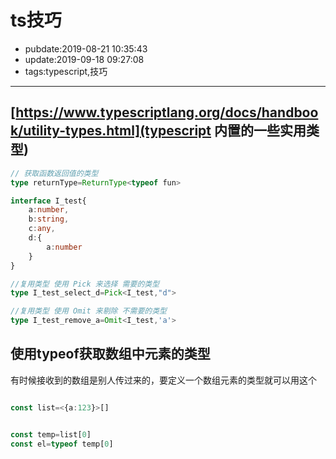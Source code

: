 # ts技巧

- pubdate:2019-08-21 10:35:43
- update:2019-09-18 09:27:08
- tags:typescript,技巧

---------

## [https://www.typescriptlang.org/docs/handbook/utility-types.html](typescript 内置的一些实用类型)

```typescript
// 获取函数返回值的类型
type returnType=ReturnType<typeof fun>

interface I_test{
    a:number,
    b:string,
    c:any,
    d:{
        a:number
    }
}

//复用类型 使用 Pick 来选择 需要的类型
type I_test_select_d=Pick<I_test,"d">

//复用类型 使用 Omit 来剔除 不需要的类型
type I_test_remove_a=Omit<I_test,'a'>
```

## 使用typeof获取数组中元素的类型

有时候接收到的数组是别人传过来的，要定义一个数组元素的类型就可以用这个

```typescript

const list=<{a:123}>[]


const temp=list[0]
const el=typeof temp[0]

```
